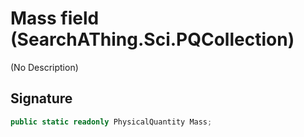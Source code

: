 # Mass field (SearchAThing.Sci.PQCollection)
(No Description)

## Signature
```csharp
public static readonly PhysicalQuantity Mass;
```
